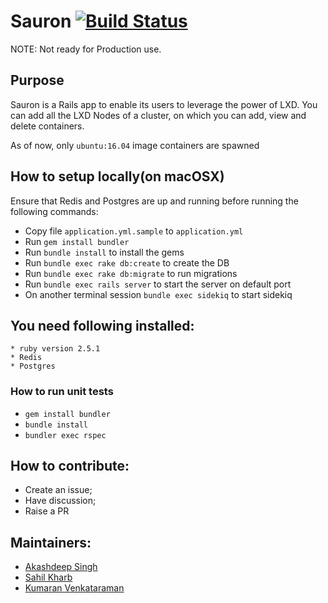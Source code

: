 # Sauron [![Build Status](https://travis-ci.org/alexis-lxc/sauron.svg?branch=master)](https://travis-ci.org/alexis-lxc/sauron)

NOTE: Not ready for Production use.

## Purpose 

Sauron is a Rails app to enable its users to leverage the power of LXD. 
You can add all the LXD Nodes of a cluster, on which you can add, view and delete containers. 

As of now, only `ubuntu:16.04` image containers are spawned


## How to setup locally(on macOSX)

Ensure that Redis and Postgres are up and running before running the following commands:

* Copy file `application.yml.sample` to `application.yml`
* Run `gem install bundler` 
* Run `bundle install` to install the gems
* Run `bundle exec rake db:create` to create the DB
* Run `bundle exec rake db:migrate` to run migrations
* Run `bundle exec rails server` to start the server on default port
* On another terminal session `bundle exec sidekiq` to start sidekiq

## You need following installed:

```
* ruby version 2.5.1
* Redis
* Postgres
```

### How to run unit tests

*  ```gem install bundler```
* ```bundle install```
* ```bundler exec rspec```

## How to contribute:

* Create an issue;
* Have discussion;
* Raise a PR 

## Maintainers:

* [Akashdeep Singh](https://github.com/akashkahlon)
* [Sahil Kharb](https://github.com/bitfury)
* [Kumaran Venkataraman](https://github.com/kumaranvram)
